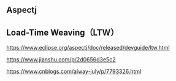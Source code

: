 ## Aspectj



##  Load-Time Weaving（LTW）

https://www.eclipse.org/aspectj/doc/released/devguide/ltw.html

https://www.jianshu.com/p/2d0656d3e5c2

https://www.cnblogs.com/alway-july/p/7793326.html

